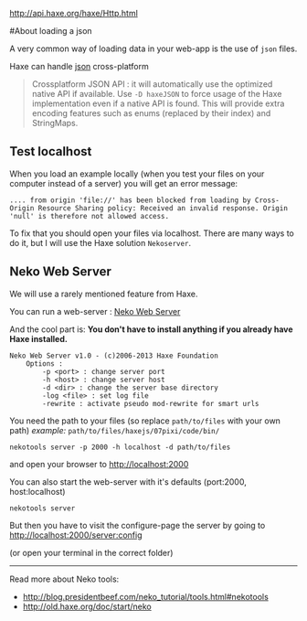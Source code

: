 























http://api.haxe.org/haxe/Http.html








#About loading a json

A very common way of loading data in your web-app is the use of `json` files.

Haxe can handle [json](http://api.haxe.org/haxe/Json.html) cross-platform

> Crossplatform JSON API : it will automatically use the optimized native API if available.
> Use `-D haxeJSON` to force usage of the Haxe implementation even if a native API is found. This will provide extra encoding features such as enums (replaced by their index) and StringMaps.


## Test localhost

When you load an example locally (when you test your files on your computer instead of a server) you will get an error message:

```
.... from origin 'file://' has been blocked from loading by Cross-Origin Resource Sharing policy: Received an invalid response. Origin 'null' is therefore not allowed access.

```

To fix that you should open your files via localhost.
There are many ways to do it, but I will use the Haxe solution `Nekoserver`.


## Neko Web Server

We will use a rarely mentioned feature from Haxe.

You can run a web-server : [Neko Web Server](http://old.haxe.org/doc/start/neko#using-the-neko-development-webserver-to-serve-http-requests-whose-contents-are-generated-by-haxe)


And the cool part is:
**You don't have to install anything if you already have Haxe installed.**


```
Neko Web Server v1.0 - (c)2006-2013 Haxe Foundation
	Options :
		-p <port> : change server port
		-h <host> : change server host
		-d <dir> : change the server base directory
		-log <file> : set log file
		-rewrite : activate pseudo mod-rewrite for smart urls
```


You need the path to your files (so replace `path/to/files` with your own path)
*example:* `path/to/files/haxejs/07pixi/code/bin/`

```
nekotools server -p 2000 -h localhost -d path/to/files
```

and open your browser to <http://localhost:2000>


You can also start the web-server with it's defaults (port:2000, host:localhost)

```
nekotools server
```

But then you have to visit the configure-page the server by going to <http://localhost:2000/server:config>

(or open your terminal in the correct folder)

----

Read more about Neko tools:

* <http://blog.presidentbeef.com/neko_tutorial/tools.html#nekotools>
* <http://old.haxe.org/doc/start/neko>
